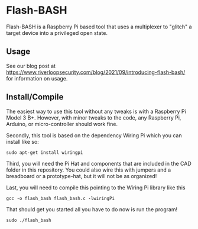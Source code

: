 # Flash-BASH
Flash-BASH is a Raspberry Pi based tool that uses a multiplexer to "glitch" a target device into a privileged open state.

## Usage

See our blog post at https://www.riverloopsecurity.com/blog/2021/09/introducing-flash-bash/ for information on usage.

## Install/Compile
The easiest way to use this tool without any tweaks is with a Raspberry Pi Model 3 B+.
However, with minor tweaks to the code, any Raspberry Pi, Arduino, or micro-controller should work fine.

Secondly, this tool is based on the dependency Wiring Pi which you can install like so:
```
sudo apt-get install wiringpi
```

Third, you will need the Pi Hat and components that are included in the CAD folder in this repository. You could also wire this with jumpers and a breadboard or a prototype-hat, but it will not be as organized!

Last, you will need to compile this pointing to the Wiring Pi library like this
```
gcc -o flash_bash flash_bash.c -lwiringPi
```

That should get you started all you have to do now is run the program!
```
sudo ./flash_bash
```
